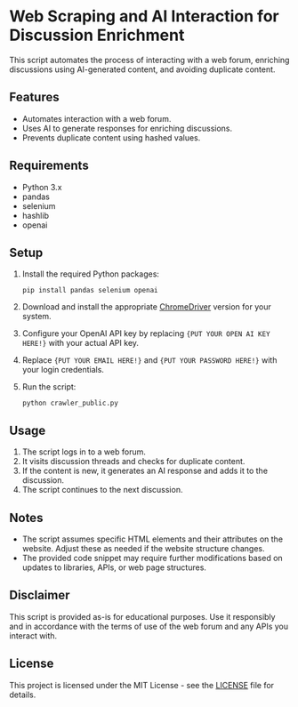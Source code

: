 # Web Scraping and AI Interaction for Discussion Enrichment

This script automates the process of interacting with a web forum, enriching discussions using AI-generated content, and avoiding duplicate content.

## Features

- Automates interaction with a web forum.
- Uses AI to generate responses for enriching discussions.
- Prevents duplicate content using hashed values.

## Requirements

- Python 3.x
- pandas
- selenium
- hashlib
- openai

## Setup

1. Install the required Python packages:

   ```
   pip install pandas selenium openai
   ```

2. Download and install the appropriate [ChromeDriver](https://sites.google.com/chromium.org/driver/) version for your system.

3. Configure your OpenAI API key by replacing `{PUT YOUR OPEN AI KEY HERE!}` with your actual API key.

4. Replace `{PUT YOUR EMAIL HERE!}` and `{PUT YOUR PASSWORD HERE!}` with your login credentials.

5. Run the script:

   ```
   python crawler_public.py
   ```

## Usage

1. The script logs in to a web forum.
2. It visits discussion threads and checks for duplicate content.
3. If the content is new, it generates an AI response and adds it to the discussion.
4. The script continues to the next discussion.

## Notes

- The script assumes specific HTML elements and their attributes on the website. Adjust these as needed if the website structure changes.
- The provided code snippet may require further modifications based on updates to libraries, APIs, or web page structures.

## Disclaimer

This script is provided as-is for educational purposes. Use it responsibly and in accordance with the terms of use of the web forum and any APIs you interact with.

## License

This project is licensed under the MIT License - see the [LICENSE](LICENSE) file for details.
